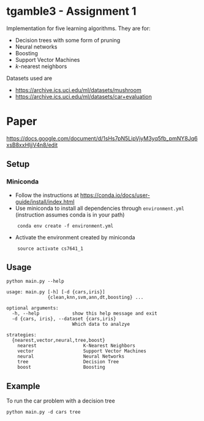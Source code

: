 # tgamble3 - Assignment 1

Implementation for five learning algorithms. They are for:

-   Decision trees with some form of pruning
-   Neural networks
-   Boosting
-   Support Vector Machines
-   *k*-nearest neighbors

Datasets used are
- https://archive.ics.uci.edu/ml/datasets/mushroom
- https://archive.ics.uci.edu/ml/datasets/car+evaluation

# Paper
https://docs.google.com/document/d/1sHs7pN5LipVjyM3yq5fb_pmNY8Jq6xsB8xxHljjV4n8/edit

## Setup

### Miniconda

- Follow the instructions at https://conda.io/docs/user-guide/install/index.html
- Use miniconda to install all dependencies through `environment.yml` (instruction assumes conda is in your path)

```
    conda env create -f environment.yml
```

- Activate the environment created by miniconda

```
    source activate cs7641_1
```

## Usage

```
python main.py --help

usage: main.py [-h] [-d {cars,iris}]
               {clean,knn,svm,ann,dt,boosting} ...

optional arguments:
  -h, --help            show this help message and exit
  -d {cars, iris}, --dataset {cars,iris}
                        Which data to analzye

strategies:
  {nearest,vector,neural,tree,boost}
    nearest                 K-Nearest Neighbors
    vector                  Support Vector Machines
    neural                  Neural Networks
    tree                    Decision Tree
    boost                   Boosting

```


## Example

To run the car problem with a decision tree

```
python main.py -d cars tree
```